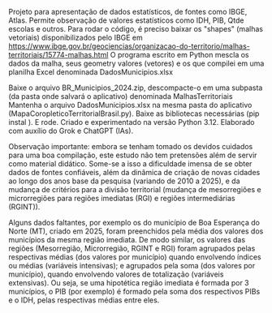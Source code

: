 Projeto para apresentação de dados estatísticos, de fontes como IBGE, Atlas. 
Permite observação de valores estatísticos como IDH, PIB, Qtde escolas e outros.
Para rodar o código, é preciso baixar os "shapes" (malhas vetoriais) disponibilizados pelo IBGE em https://www.ibge.gov.br/geociencias/organizacao-do-territorio/malhas-territoriais/15774-malhas.html
O programa escrito em Python mescla os dados da malha, seus geometry valores (vetores) e os que compilei em uma planilha Excel denominada DadosMunicipios.xlsx

Baixe o arquivo BR_Municipios_2024.zip, descompacte-o em uma subpasta (da pasta onde salvará o aplicativo) denominada MalhasTerritoriais
Mantenha o arquivo DadosMunicipios.xlsx na mesma pasta do aplicativo (MapaCoropleticoTerritorialBrasil.py). Baixe as bibliotecas necessárias (pip instal <nome da biblioteca>). E rode. Criado e experimentado na versão Python 3.12.
Elaborado com auxílio do Grok e ChatGPT (IAs).

Observação importante: embora se tenham tomado os devidos cuidados para uma boa compilação, este estudo não tem pretensões além de servir como material didático. Some-se a isso a dificuldade imensa de se obter dados de fontes confiáveis, além da dinâmica de criação de novas cidades ao longo dos anos base da pesquisa (variando de 2010 a 2025), e da mudança de critérios para a divisão territorial (mudança de mesorregiões e microrregiões para regiões imediatas (RGI) e regiões intermediárias (RGINT)). 

Alguns dados faltantes, por exemplo os do município de Boa Esperança do Norte (MT), criado em 2025, foram preenchidos pela média dos valores dos municípios da mesma região imediata.
De modo similar, os valores das regiões (Mesorregião, Microrregião, RGINT e RGI) foram agrupados pelas respectivas médias (dos valores por município) quando envolvendo índices ou médias (variáveis intensivas); e agrupados pela soma (dos valores por município), quando envolvendo valores de totalização (variáveis extensivas). Ou seja, se uma hipotética região imediata é formada por 3 municípios, o PIB (por exemplo) é formado pela soma dos respectivos PIBs e o IDH, pelas respectivas médias entre eles.
